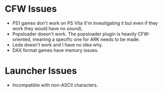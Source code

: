 # CFW Issues
- PS1 games don't work on PS Vita (I'm investigating it but even if they work they would have no sound).
- Popsloader doesn't work. The popsloader plugin is heavily CFW-oriented, meaning a specific one for ARK needs to be made.
- Leda doesn't work and I have no idea why.
- DAX format games have memory issues.

# Launcher Issues
- Incompatible with non-ASCII characters.
